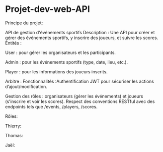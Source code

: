 # Projet-dev-web-API
Principe du projet:

API de gestion d'événements sportifs
Description : Une API pour créer et gérer des événements sportifs, y inscrire des joueurs, et suivre les scores.
Entités :

User : pour gérer les organisateurs et les participants.

Admin : pour les événements sportifs (type, date, lieu, etc.).

Player : pour les informations des joueurs inscrits.

Arbitre :
Fonctionnalités :Authentification JWT pour sécuriser les actions d’ajout/modification.

Gestion des rôles : organisateurs (gérer les événements) et joueurs (s'inscrire et voir les scores).
Respect des conventions RESTful avec des endpoints tels que /events, /players, /scores.

Rôles:

Thierry:

Thomas:

Jaël:
